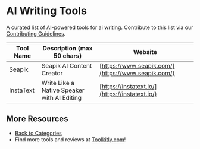 # AI Writing Tools

A curated list of AI-powered tools for ai writing. Contribute to this list via our [Contributing Guidelines](../CONTRIBUTING.md).

| Tool Name | Description (max 50 chars) | Website |
|-----------|----------------------------|---------|
| Seapik | Seapik AI Content Creator | [https://www.seapik.com/](https://www.seapik.com/) |
| InstaText | Write Like a Native Speaker with AI Editing | [https://instatext.io/](https://instatext.io/) |

## More Resources
- [Back to Categories](https://github.com/ToolkitlyAI/awesome-ai-tools/blob/master/README.md)
- Find more tools and reviews at [Toolkitly.com](https://toolkitly.com)!
